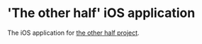 'The other half' iOS application
================================

The iOS application for [the other half project](http://theotherhalf.ch/).
